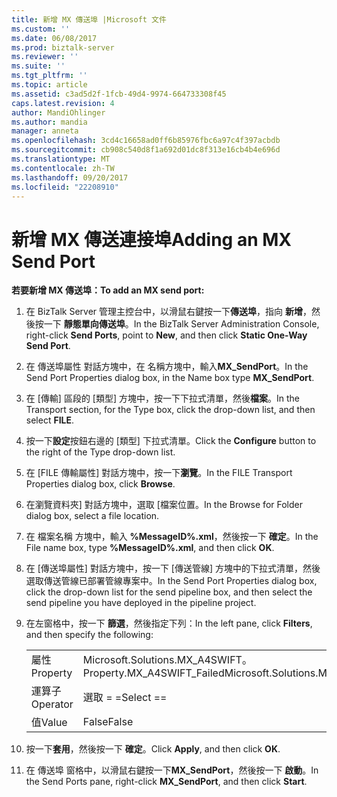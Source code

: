 ```yaml
---
title: 新增 MX 傳送埠 |Microsoft 文件
ms.custom: ''
ms.date: 06/08/2017
ms.prod: biztalk-server
ms.reviewer: ''
ms.suite: ''
ms.tgt_pltfrm: ''
ms.topic: article
ms.assetid: c3ad5d2f-1fcb-49d4-9974-664733308f45
caps.latest.revision: 4
author: MandiOhlinger
ms.author: mandia
manager: anneta
ms.openlocfilehash: 3cd4c16658ad0ff6b85976fbc6a97c4f397acbdb
ms.sourcegitcommit: cb908c540d8f1a692d01dc8f313e16cb4b4e696d
ms.translationtype: MT
ms.contentlocale: zh-TW
ms.lasthandoff: 09/20/2017
ms.locfileid: "22208910"
---
```

# <a name="adding-an-mx-send-port"></a><span data-ttu-id="fd404-102">新增 MX 傳送連接埠</span><span class="sxs-lookup"><span data-stu-id="fd404-102">Adding an MX Send Port</span></span>
<span data-ttu-id="fd404-103">**若要新增 MX 傳送埠：**</span><span class="sxs-lookup"><span data-stu-id="fd404-103">**To add an MX send port:**</span></span>  
  
1.  <span data-ttu-id="fd404-104">在 BizTalk Server 管理主控台中，以滑鼠右鍵按一下**傳送埠**，指向 **新增**，然後按一下 **靜態單向傳送埠**。</span><span class="sxs-lookup"><span data-stu-id="fd404-104">In the BizTalk Server Administration Console, right-click **Send Ports**, point to **New**, and then click **Static One-Way Send Port**.</span></span>  
  
2.  <span data-ttu-id="fd404-105">在 傳送埠屬性 對話方塊中，在 名稱方塊中，輸入**MX_SendPort**。</span><span class="sxs-lookup"><span data-stu-id="fd404-105">In the Send Port Properties dialog box, in the Name box type **MX_SendPort**.</span></span>  
  
3.  <span data-ttu-id="fd404-106">在 [傳輸] 區段的 [類型] 方塊中，按一下下拉式清單，然後**檔案**。</span><span class="sxs-lookup"><span data-stu-id="fd404-106">In the Transport section, for the Type box, click the drop-down list, and then select **FILE**.</span></span>  
  
4.  <span data-ttu-id="fd404-107">按一下**設定**按鈕右邊的 [類型] 下拉式清單。</span><span class="sxs-lookup"><span data-stu-id="fd404-107">Click the **Configure** button to the right of the Type drop-down list.</span></span>  
  
5.  <span data-ttu-id="fd404-108">在 [FILE 傳輸屬性] 對話方塊中，按一下**瀏覽**。</span><span class="sxs-lookup"><span data-stu-id="fd404-108">In the FILE Transport Properties dialog box, click **Browse**.</span></span>  
  
6.  <span data-ttu-id="fd404-109">在瀏覽資料夾] 對話方塊中，選取 [檔案位置。</span><span class="sxs-lookup"><span data-stu-id="fd404-109">In the Browse for Folder dialog box, select a file location.</span></span>  
  
7.  <span data-ttu-id="fd404-110">在 檔案名稱 方塊中，輸入 **%MessageID%.xml**，然後按一下 **確定**。</span><span class="sxs-lookup"><span data-stu-id="fd404-110">In the File name box, type **%MessageID%.xml**, and then click **OK**.</span></span>  
  
8.  <span data-ttu-id="fd404-111">在 [傳送埠屬性] 對話方塊中，按一下 [傳送管線] 方塊中的下拉式清單，然後選取傳送管線已部署管線專案中。</span><span class="sxs-lookup"><span data-stu-id="fd404-111">In the Send Port Properties dialog box, click the drop-down list for the send pipeline box, and then select the send pipeline you have deployed in the pipeline project.</span></span>  
  
9. <span data-ttu-id="fd404-112">在左窗格中，按一下 **篩選**，然後指定下列：</span><span class="sxs-lookup"><span data-stu-id="fd404-112">In the left pane, click **Filters**, and then specify the following:</span></span>  
  
    |||  
    |-|-|  
    |<span data-ttu-id="fd404-113">屬性</span><span class="sxs-lookup"><span data-stu-id="fd404-113">Property</span></span>|<span data-ttu-id="fd404-114">Microsoft.Solutions.MX_A4SWIFT。Property.MX_A4SWIFT_Failed</span><span class="sxs-lookup"><span data-stu-id="fd404-114">Microsoft.Solutions.MX_A4SWIFT.Property.MX_A4SWIFT_Failed</span></span>|  
    |<span data-ttu-id="fd404-115">運算子</span><span class="sxs-lookup"><span data-stu-id="fd404-115">Operator</span></span>|<span data-ttu-id="fd404-116">選取 = =</span><span class="sxs-lookup"><span data-stu-id="fd404-116">Select ==</span></span>|  
    |<span data-ttu-id="fd404-117">值</span><span class="sxs-lookup"><span data-stu-id="fd404-117">Value</span></span>|<span data-ttu-id="fd404-118">False</span><span class="sxs-lookup"><span data-stu-id="fd404-118">False</span></span>|  
  
10. <span data-ttu-id="fd404-119">按一下**套用**，然後按一下 **確定**。</span><span class="sxs-lookup"><span data-stu-id="fd404-119">Click **Apply**, and then click **OK**.</span></span>  
  
11. <span data-ttu-id="fd404-120">在 傳送埠 窗格中，以滑鼠右鍵按一下**MX_SendPort**，然後按一下 **啟動**。</span><span class="sxs-lookup"><span data-stu-id="fd404-120">In the Send Ports pane, right-click **MX_SendPort**, and then click **Start**.</span></span>